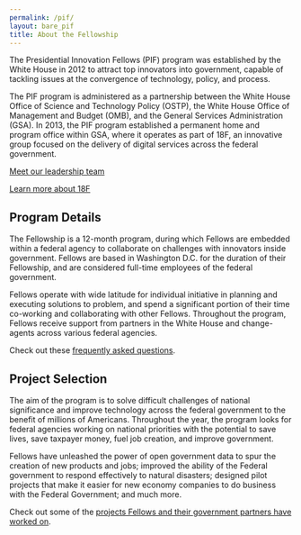 ```yaml
---
permalink: /pif/
layout: bare_pif
title: About the Fellowship
---
```


The Presidential Innovation Fellows (PIF) program was established by the White House in 2012 to attract top innovators into government, capable of tackling issues at the convergence of technology, policy, and process.

The PIF program is administered as a partnership between the White House Office of Science and Technology Policy (OSTP), the White House Office of Management and Budget (OMB), and the General Services Administration (GSA).   In 2013, the PIF program established a permanent home and program office within GSA, where it operates as part of 18F, an innovative group focused on the delivery of digital services across the federal government.

[Meet our leadership team](https://presidentialinnovationfellows.gov/leadership/)

[Learn more about 18F](/)

## Program Details

The Fellowship is a 12-month program, during which Fellows are embedded within a federal agency to collaborate on challenges with innovators inside government.  Fellows are based in Washington D.C. for the duration of their Fellowship, and are considered full-time employees of the federal government.

Fellows operate with wide latitude for individual initiative in planning and executing solutions to problem, and spend a significant portion of their time co-working and collaborating with other Fellows.  Throughout the program, Fellows receive support from partners in the White House and change-agents across various federal agencies.

Check out these [frequently asked questions](/pif/faq).

## Project Selection

The aim of the program is to solve difficult challenges of national significance and improve technology across the federal government to the benefit of millions of Americans.  Throughout the year, the program looks for federal agencies working on national priorities with the potential to save lives, save taxpayer money, fuel job creation, and improve government.

Fellows have unleashed the power of open government data to spur the creation of new products and jobs; improved the ability of the Federal government to respond effectively to natural disasters; designed pilot projects that make it easier for new economy companies to do business with the Federal Government; and much more.

Check out some of the [projects Fellows and their government partners have worked on](/pif/projects).
